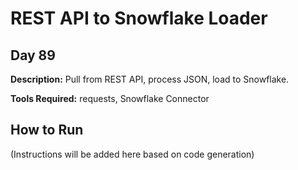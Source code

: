 # REST API to Snowflake Loader

## Day 89

**Description:** Pull from REST API, process JSON, load to Snowflake.

**Tools Required:** requests, Snowflake Connector

## How to Run

(Instructions will be added here based on code generation)
